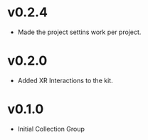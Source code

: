# v0.2.4
* Made the project settins work per project.

# v0.2.0
* Added XR Interactions to the kit.

# v0.1.0
* Initial Collection Group